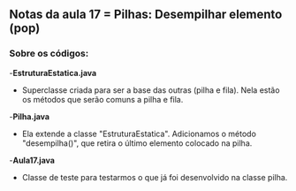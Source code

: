 ## Notas da aula 17 = Pilhas: Desempilhar elemento (pop)

### Sobre os códigos:

-**EstruturaEstatica.java**

- Superclasse criada para ser a base das outras (pilha e fila). Nela estão os métodos que serão comuns a pilha e fila.

-**Pilha.java**

- Ela extende a classe "EstruturaEstatica". Adicionamos o método "desempilha()", que retira o último elemento colocado na pilha.

-**Aula17.java**

- Classe de teste para testarmos o que já foi desenvolvido na classe pilha.